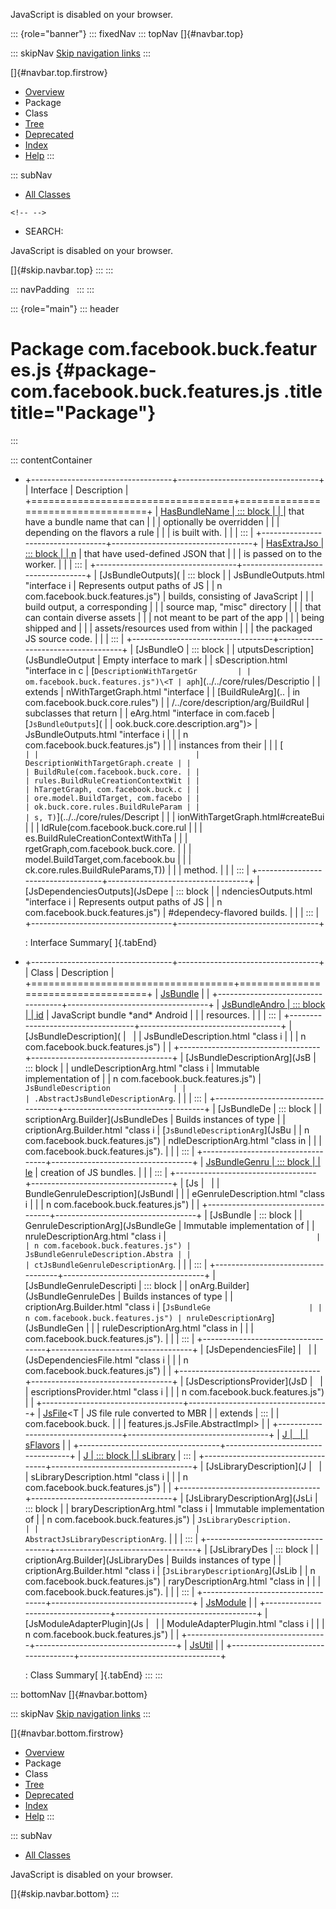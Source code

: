 <div>

JavaScript is disabled on your browser.

</div>

::: {role="banner"}
::: fixedNav
::: topNav
[]{#navbar.top}

::: skipNav
[Skip navigation links](#skip.navbar.top "Skip navigation links")
:::

[]{#navbar.top.firstrow}

-   [Overview](../../../../../index.html)
-   Package
-   Class
-   [Tree](package-tree.html)
-   [Deprecated](../../../../../deprecated-list.html)
-   [Index](../../../../../index-all.html)
-   [Help](../../../../../help-doc.html)
:::

::: subNav
-   [All Classes](../../../../../allclasses.html)

```{=html}
<!-- -->
```
-   SEARCH:

<div>

<div>

JavaScript is disabled on your browser.

</div>

</div>

[]{#skip.navbar.top}
:::
:::

::: navPadding
 
:::
:::

::: {role="main"}
::: header
# Package com.facebook.buck.features.js {#package-com.facebook.buck.features.js .title title="Package"}
:::

::: contentContainer
-   +-----------------------------------+-----------------------------------+
    | Interface                         | Description                       |
    +===================================+===================================+
    | [HasBundleName                    | ::: block                         |
    | ](HasBundleName.html "interface i | Common interface for rule args    |
    | n com.facebook.buck.features.js") | that have a bundle name that can  |
    |                                   | optionally be overridden          |
    |                                   | depending on the flavors a rule   |
    |                                   | is built with.                    |
    |                                   | :::                               |
    +-----------------------------------+-----------------------------------+
    | [HasExtraJso                      | ::: block                         |
    | n](HasExtraJson.html "interface i | Common interface for rule args    |
    | n com.facebook.buck.features.js") | that have used-defined JSON that  |
    |                                   | is passed on to the worker.       |
    |                                   | :::                               |
    +-----------------------------------+-----------------------------------+
    | [JsBundleOutputs](                | ::: block                         |
    | JsBundleOutputs.html "interface i | Represents output paths of JS     |
    | n com.facebook.buck.features.js") | builds, consisting of JavaScript  |
    |                                   | build output, a corresponding     |
    |                                   | source map, \"misc\" directory    |
    |                                   | that can contain diverse assets   |
    |                                   | not meant to be part of the app   |
    |                                   | being shipped and                 |
    |                                   | assets/resources used from within |
    |                                   | the packaged JS source code.      |
    |                                   | :::                               |
    +-----------------------------------+-----------------------------------+
    | [JsBundleO                        | ::: block                         |
    | utputsDescription](JsBundleOutput | Empty interface to mark           |
    | sDescription.html "interface in c | [`DescriptionWithTargetGr         |
    | om.facebook.buck.features.js")\<T | aph`](../../core/rules/Descriptio |
    | extends                           | nWithTargetGraph.html "interface  |
    | [BuildRuleArg](..                 | in com.facebook.buck.core.rules") |
    | /../core/description/arg/BuildRul | subclasses that return            |
    | eArg.html "interface in com.faceb | [`JsBundleOutputs`](              |
    | ook.buck.core.description.arg")\> | JsBundleOutputs.html "interface i |
    |                                   | n com.facebook.buck.features.js") |
    |                                   | instances from their              |
    |                                   | [`                                |
    |                                   | DescriptionWithTargetGraph.create |
    |                                   | BuildRule(com.facebook.buck.core. |
    |                                   | rules.BuildRuleCreationContextWit |
    |                                   | hTargetGraph, com.facebook.buck.c |
    |                                   | ore.model.BuildTarget, com.facebo |
    |                                   | ok.buck.core.rules.BuildRuleParam |
    |                                   | s, T)`](../../core/rules/Descript |
    |                                   | ionWithTargetGraph.html#createBui |
    |                                   | ldRule(com.facebook.buck.core.rul |
    |                                   | es.BuildRuleCreationContextWithTa |
    |                                   | rgetGraph,com.facebook.buck.core. |
    |                                   | model.BuildTarget,com.facebook.bu |
    |                                   | ck.core.rules.BuildRuleParams,T)) |
    |                                   | method.                           |
    |                                   | :::                               |
    +-----------------------------------+-----------------------------------+
    | [JsDependenciesOutputs](JsDepe    | ::: block                         |
    | ndenciesOutputs.html "interface i | Represents output paths of JS     |
    | n com.facebook.buck.features.js") | #dependecy-flavored builds.       |
    |                                   | :::                               |
    +-----------------------------------+-----------------------------------+

    : Interface Summary[ ]{.tabEnd}

-   +-----------------------------------+-----------------------------------+
    | Class                             | Description                       |
    +===================================+===================================+
    | [JsBundle](JsBundle.html "class i |                                   |
    | n com.facebook.buck.features.js") |                                   |
    +-----------------------------------+-----------------------------------+
    | [JsBundleAndro                    | ::: block                         |
    | id](JsBundleAndroid.html "class i | Represents a combination of a     |
    | n com.facebook.buck.features.js") | JavaScript bundle \*and\* Android |
    |                                   | resources.                        |
    |                                   | :::                               |
    +-----------------------------------+-----------------------------------+
    | [JsBundleDescription](            |                                   |
    | JsBundleDescription.html "class i |                                   |
    | n com.facebook.buck.features.js") |                                   |
    +-----------------------------------+-----------------------------------+
    | [JsBundleDescriptionArg](JsB      | ::: block                         |
    | undleDescriptionArg.html "class i | Immutable implementation of       |
    | n com.facebook.buck.features.js") | `JsBundleDescription              |
    |                                   | .AbstractJsBundleDescriptionArg`. |
    |                                   | :::                               |
    +-----------------------------------+-----------------------------------+
    | [JsBundleDe                       | ::: block                         |
    | scriptionArg.Builder](JsBundleDes | Builds instances of type          |
    | criptionArg.Builder.html "class i | [`JsBundleDescriptionArg`](JsBu   |
    | n com.facebook.buck.features.js") | ndleDescriptionArg.html "class in |
    |                                   |  com.facebook.buck.features.js"). |
    |                                   | :::                               |
    +-----------------------------------+-----------------------------------+
    | [JsBundleGenru                    | ::: block                         |
    | le](JsBundleGenrule.html "class i | Genrule specialized for the       |
    | n com.facebook.buck.features.js") | creation of JS bundles.           |
    |                                   | :::                               |
    +-----------------------------------+-----------------------------------+
    | [Js                               |                                   |
    | BundleGenruleDescription](JsBundl |                                   |
    | eGenruleDescription.html "class i |                                   |
    | n com.facebook.buck.features.js") |                                   |
    +-----------------------------------+-----------------------------------+
    | [JsBundle                         | ::: block                         |
    | GenruleDescriptionArg](JsBundleGe | Immutable implementation of       |
    | nruleDescriptionArg.html "class i | `                                 |
    | n com.facebook.buck.features.js") | JsBundleGenruleDescription.Abstra |
    |                                   | ctJsBundleGenruleDescriptionArg`. |
    |                                   | :::                               |
    +-----------------------------------+-----------------------------------+
    | [JsBundleGenruleDescripti         | ::: block                         |
    | onArg.Builder](JsBundleGenruleDes | Builds instances of type          |
    | criptionArg.Builder.html "class i | [`JsBundleGe                      |
    | n com.facebook.buck.features.js") | nruleDescriptionArg`](JsBundleGen |
    |                                   | ruleDescriptionArg.html "class in |
    |                                   |  com.facebook.buck.features.js"). |
    |                                   | :::                               |
    +-----------------------------------+-----------------------------------+
    | [JsDependenciesFile]              |                                   |
    | (JsDependenciesFile.html "class i |                                   |
    | n com.facebook.buck.features.js") |                                   |
    +-----------------------------------+-----------------------------------+
    | [JsDescriptionsProvider](JsD      |                                   |
    | escriptionsProvider.html "class i |                                   |
    | n com.facebook.buck.features.js") |                                   |
    +-----------------------------------+-----------------------------------+
    | [JsFile](JsFile.html "class in c  | ::: block                         |
    | om.facebook.buck.features.js")\<T | JS file rule converted to MBR     |
    | extends                           | :::                               |
    | com.facebook.buck.                |                                   |
    | features.js.JsFile.AbstractImpl\> |                                   |
    +-----------------------------------+-----------------------------------+
    | [J                                |                                   |
    | sFlavors](JsFlavors.html "class i |                                   |
    | n com.facebook.buck.features.js") |                                   |
    +-----------------------------------+-----------------------------------+
    | [J                                | ::: block                         |
    | sLibrary](JsLibrary.html "class i | JsLibrary rule                    |
    | n com.facebook.buck.features.js") | :::                               |
    +-----------------------------------+-----------------------------------+
    | [JsLibraryDescription](J          |                                   |
    | sLibraryDescription.html "class i |                                   |
    | n com.facebook.buck.features.js") |                                   |
    +-----------------------------------+-----------------------------------+
    | [JsLibraryDescriptionArg](JsLi    | ::: block                         |
    | braryDescriptionArg.html "class i | Immutable implementation of       |
    | n com.facebook.buck.features.js") | `JsLibraryDescription.            |
    |                                   | AbstractJsLibraryDescriptionArg`. |
    |                                   | :::                               |
    +-----------------------------------+-----------------------------------+
    | [JsLibraryDes                     | ::: block                         |
    | criptionArg.Builder](JsLibraryDes | Builds instances of type          |
    | criptionArg.Builder.html "class i | [`JsLibraryDescriptionArg`](JsLib |
    | n com.facebook.buck.features.js") | raryDescriptionArg.html "class in |
    |                                   |  com.facebook.buck.features.js"). |
    |                                   | :::                               |
    +-----------------------------------+-----------------------------------+
    | [JsModule](JsModule.html "class i |                                   |
    | n com.facebook.buck.features.js") |                                   |
    +-----------------------------------+-----------------------------------+
    | [JsModuleAdapterPlugin](Js        |                                   |
    | ModuleAdapterPlugin.html "class i |                                   |
    | n com.facebook.buck.features.js") |                                   |
    +-----------------------------------+-----------------------------------+
    | [JsUtil](JsUtil.html "class i     |                                   |
    | n com.facebook.buck.features.js") |                                   |
    +-----------------------------------+-----------------------------------+

    : Class Summary[ ]{.tabEnd}
:::
:::

::: bottomNav
[]{#navbar.bottom}

::: skipNav
[Skip navigation links](#skip.navbar.bottom "Skip navigation links")
:::

[]{#navbar.bottom.firstrow}

-   [Overview](../../../../../index.html)
-   Package
-   Class
-   [Tree](package-tree.html)
-   [Deprecated](../../../../../deprecated-list.html)
-   [Index](../../../../../index-all.html)
-   [Help](../../../../../help-doc.html)
:::

::: subNav
-   [All Classes](../../../../../allclasses.html)

<div>

<div>

JavaScript is disabled on your browser.

</div>

</div>

[]{#skip.navbar.bottom}
:::
